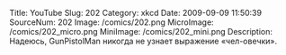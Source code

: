 Title: YouTube 
Slug: 202 
Category: xkcd 
Date: 2009-09-09 11:50:39 
SourceNum: 202 
Image: /comics/202.png 
MicroImage: /comics/202_micro.png 
MiniImage: /comics/202_mini.png 
Description: Надеюсь, GunPistolMan никогда не узнает выражение «чел-овечки». 

